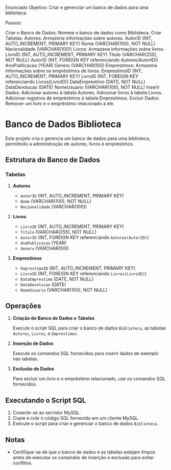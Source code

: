 Enunciado
Objetivo: Criar e gerenciar um banco de dados para uma biblioteca.

Passos:

Criar o Banco de Dados: Nomeie o banco de dados como Biblioteca.
Criar Tabelas:
Autores: Armazena informações sobre autores.
AutorID (INT, AUTO_INCREMENT, PRIMARY KEY)
Nome (VARCHAR(100), NOT NULL)
Nacionalidade (VARCHAR(100))
Livros: Armazena informações sobre livros.
LivroID (INT, AUTO_INCREMENT, PRIMARY KEY)
Titulo (VARCHAR(255), NOT NULL)
AutorID (INT, FOREIGN KEY referenciando Autores(AutorID))
AnoPublicacao (YEAR)
Genero (VARCHAR(50))
Emprestimos: Armazena informações sobre os empréstimos de livros.
EmprestimoID (INT, AUTO_INCREMENT, PRIMARY KEY)
LivroID (INT, FOREIGN KEY referenciando Livros(LivroID))
DataEmprestimo (DATE, NOT NULL)
DataDevolucao (DATE)
NomeUsuario (VARCHAR(100), NOT NULL)
Inserir Dados:
Adicionar autores à tabela Autores.
Adicionar livros à tabela Livros.
Adicionar registros de empréstimos à tabela Emprestimos.
Excluir Dados:
Remover um livro e o empréstimo relacionado a ele.

# Banco de Dados Biblioteca

Este projeto cria e gerencia um banco de dados para uma biblioteca, permitindo a administração de autores, livros e empréstimos.

## Estrutura do Banco de Dados

### Tabelas

1. **Autores**
   - `AutorID` (INT, AUTO_INCREMENT, PRIMARY KEY)
   - `Nome` (VARCHAR(100), NOT NULL)
   - `Nacionalidade` (VARCHAR(100))

2. **Livros**
   - `LivroID` (INT, AUTO_INCREMENT, PRIMARY KEY)
   - `Titulo` (VARCHAR(255), NOT NULL)
   - `AutorID` (INT, FOREIGN KEY referenciando `Autores(AutorID)`)
   - `AnoPublicacao` (YEAR)
   - `Genero` (VARCHAR(50))

3. **Emprestimos**
   - `EmprestimoID` (INT, AUTO_INCREMENT, PRIMARY KEY)
   - `LivroID` (INT, FOREIGN KEY referenciando `Livros(LivroID)`)
   - `DataEmprestimo` (DATE, NOT NULL)
   - `DataDevolucao` (DATE)
   - `NomeUsuario` (VARCHAR(100), NOT NULL)

## Operações

1. **Criação do Banco de Dados e Tabelas**

   Execute o script SQL para criar o banco de dados `Biblioteca`, as tabelas `Autores`, `Livros`, e `Emprestimos`.

2. **Inserção de Dados**

   Execute os comandos SQL fornecidos para inserir dados de exemplo nas tabelas.

3. **Exclusão de Dados**

   Para excluir um livro e o empréstimo relacionado, use os comandos SQL fornecidos.

## Executando o Script SQL

1. Conecte-se ao servidor MySQL.
2. Copie e cole o código SQL fornecido em um cliente MySQL.
3. Execute o script para criar e gerenciar o banco de dados `Biblioteca`.

## Notas

- Certifique-se de que o banco de dados e as tabelas estejam limpos antes de executar os comandos de inserção e exclusão para evitar conflitos.

